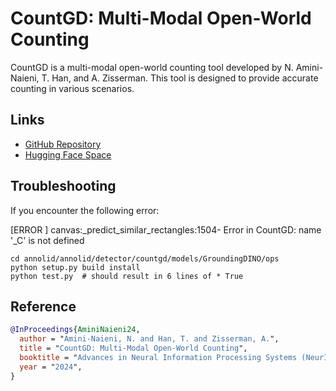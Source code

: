 # CountGD: Multi-Modal Open-World Counting

CountGD is a multi-modal open-world counting tool developed by N. Amini-Naieni, T. Han, and A. Zisserman. This tool is designed to provide accurate counting in various scenarios.

## Links
- [GitHub Repository](https://github.com/niki-amini-naieni/CountGD/tree/main)
- [Hugging Face Space](https://huggingface.co/spaces/nikigoli/countgd)

## Troubleshooting
If you encounter the following error:

[ERROR  ] canvas:_predict_similar_rectangles:1504- Error in CountGD: name '_C' is not defined
```
cd annolid/annolid/detector/countgd/models/GroundingDINO/ops
python setup.py build install
python test.py  # should result in 6 lines of * True
```

## Reference

```bibtex
@InProceedings{AminiNaieni24,
  author = "Amini-Naieni, N. and Han, T. and Zisserman, A.",
  title = "CountGD: Multi-Modal Open-World Counting",
  booktitle = "Advances in Neural Information Processing Systems (NeurIPS)",
  year = "2024",
}
```
